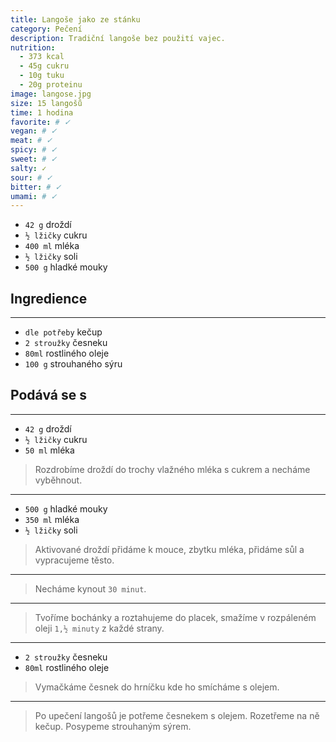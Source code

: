 ```yaml
---
title: Langoše jako ze stánku
category: Pečení
description: Tradiční langoše bez použití vajec.
nutrition:
  - 373 kcal
  - 45g cukru
  - 10g tuku
  - 20g proteinu
image: langose.jpg
size: 15 langošů
time: 1 hodina
favorite: # ✓
vegan: # ✓
meat: # ✓ 
spicy: # ✓ 
sweet: # ✓ 
salty: ✓
sour: # ✓ 
bitter: # ✓
umami: # ✓
---
```


* `42 g` droždí
* `½ lžičky` cukru
* `400 ml` mléka
* `½ lžičky` soli
* `500 g` hladké mouky

## **Ingredience**

---

* `dle potřeby` kečup
* `2 stroužky` česneku
* `80ml` rostliného oleje
* `100 g` strouhaného sýru

## **Podává se s**

---

* `42 g` droždí
* `½ lžičky` cukru
* `50 ml` mléka

> Rozdrobíme droždí do trochy vlažného mléka s cukrem a necháme vyběhnout.

---

* `500 g` hladké mouky
* `350 ml` mléka
* `½ lžičky` soli

> Aktivované droždí přidáme k mouce, zbytku mléka, přidáme sůl a vypracujeme těsto. 

---

> Necháme kynout `30 minut`.

---

> Tvoříme bochánky a roztahujeme do placek, smažíme v rozpáleném oleji `1,½ minuty` z každé strany.

---

* `2 stroužky` česneku
* `80ml` rostliného oleje

> Vymačkáme česnek do hrníčku kde ho smícháme s olejem.

---

> Po upečení langošů je potřeme česnekem s olejem.
> Rozetřeme na ně kečup.
> Posypeme strouhaným sýrem.
